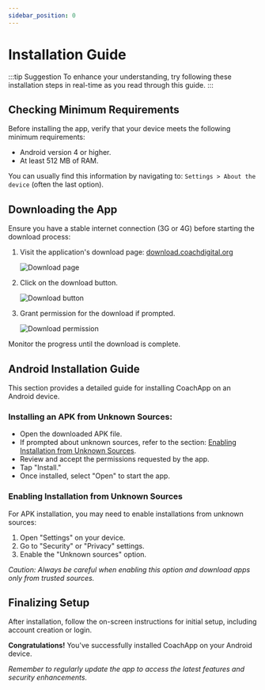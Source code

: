 ```yaml
---
sidebar_position: 0
---
```


# Installation Guide

:::tip Suggestion
To enhance your understanding, try following these installation steps in real-time as you read through this guide.
:::

## Checking Minimum Requirements

Before installing the app, verify that your device meets the following minimum requirements:

- Android version 4 or higher.
- At least 512 MB of RAM.

You can usually find this information by navigating to:
`Settings > About the device` (often the last option).

## Downloading the App

Ensure you have a stable internet connection (3G or 4G) before starting the download process:

1. Visit the application's download page: [download.coachdigital.org](http://download.coachdigital.org)

   ![Download page](/img/install/url.png)

2. Click on the download button.

   ![Download button](/img/install/download.png)

3. Grant permission for the download if prompted.

   ![Download permission](/img/install/permission.png)

Monitor the progress until the download is complete.

## Android Installation Guide

This section provides a detailed guide for installing CoachApp on an Android device.

### Installing an APK from Unknown Sources:

- Open the downloaded APK file.
- If prompted about unknown sources, refer to the section: [Enabling Installation from Unknown Sources](./installation#tip-enable-installation-from-unknown-sources).
- Review and accept the permissions requested by the app.
- Tap "Install."
- Once installed, select "Open" to start the app.

### Enabling Installation from Unknown Sources

For APK installation, you may need to enable installations from unknown sources:

1. Open "Settings" on your device.
2. Go to "Security" or "Privacy" settings.
3. Enable the "Unknown sources" option.

_Caution: Always be careful when enabling this option and download apps only from trusted sources._

## Finalizing Setup

After installation, follow the on-screen instructions for initial setup, including account creation or login.

**Congratulations!** You've successfully installed CoachApp on your Android device.

_Remember to regularly update the app to access the latest features and security enhancements._
